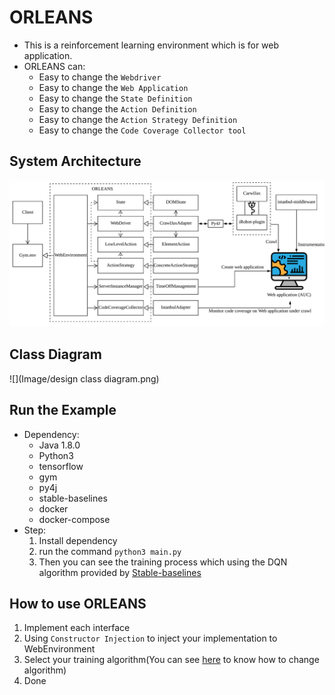 # ORLEANS
- This is a reinforcement learning environment which is for web application.
- ORLEANS can:
    - Easy to change the `Webdriver`
    - Easy to change the `Web Application`
    - Easy to change the `State Definition`
    - Easy to change the `Action Definition`
    - Easy to change the `Action Strategy Definition`
    - Easy to change the `Code Coverage Collector tool`

## System Architecture
![](Image/system_architecture.png)  
  
## Class Diagram
![](Image/design class diagram.png)


## Run the Example
- Dependency:
    - Java 1.8.0
    - Python3 
    - tensorflow
    - gym
    - py4j
    - stable-baselines
    - docker
    - docker-compose
- Step:
    1. Install dependency
    2. run the command `python3 main.py`
    3. Then you can see the training process which using the DQN algorithm provided by [Stable-baselines](https://stable-baselines.readthedocs.io/en/master/index.html)

## How to use ORLEANS
1. Implement each interface
2. Using `Constructor Injection` to inject your implementation to WebEnvironment
3. Select your training algorithm(You can see [here](https://stable-baselines.readthedocs.io/en/master/guide/quickstart.html) to know how to change algorithm)
4. Done

